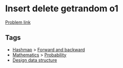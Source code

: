 # Insert delete getrandom o1

[Problem link](https://leetcode.com/problems/insert-delete-getrandom-o1)

## Tags

* [Hashmap](/README.md#Hashmap) > [Forward and backward](/README.md#Hashmap-Forward_and_backward)
* [Mathematics](/README.md#Mathematics) > [Probability](/README.md#Mathematics-Probability)
* [Design data structure](/README.md#Design_data_structure)
